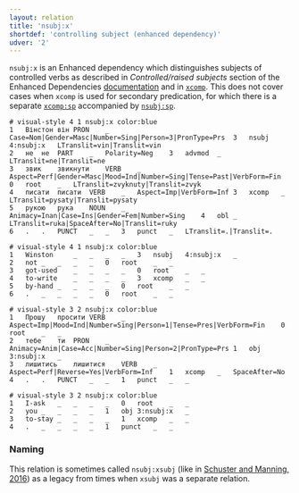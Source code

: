 ```yaml
---
layout: relation
title: 'nsubj:x'
shortdef: 'controlling subject (enhanced dependency)'
udver: '2'
---
```


`nsubj:x` is an Enhanced dependency which distinguishes subjects of controlled verbs as described in _Controlled/raised subjects_ section of the Enhanced Dependencies [documentation](http://universaldependencies.org/u/overview/enhanced-syntax.html) and in [`xcomp`](../../u/dep/xcomp.html). This does not cover cases when `xcomp` is used for secondary predication, for which there is a separate [`xcomp:sp`](xcomp-sp.html) accompanied by [`nsubj:sp`](nsubj-sp.html).

~~~ conllu
# visual-style 4 1 nsubj:x color:blue
1	Вінстон	він	PRON	_	Case=Nom|Gender=Masc|Number=Sing|Person=3|PronType=Prs	3	nsubj	4:nsubj:x	LTranslit=vin|Translit=vin
2	не	не	PART	_	Polarity=Neg	3	advmod	_	LTranslit=ne|Translit=ne
3	звик	звикнути	VERB	_	Aspect=Perf|Gender=Masc|Mood=Ind|Number=Sing|Tense=Past|VerbForm=Fin	0	root	_	LTranslit=zvyknuty|Translit=zvyk
4	писати	писати	VERB	_	Aspect=Imp|VerbForm=Inf	3	xcomp	_	LTranslit=pysaty|Translit=pysaty
5	рукою	рука	NOUN	_	Animacy=Inan|Case=Ins|Gender=Fem|Number=Sing	4	obl	_	LTranslit=ruka|SpaceAfter=No|Translit=ruky
6	.	.	PUNCT	_	_	3	punct	_	LTranslit=.|Translit=.

# visual-style 4 1 nsubj:x color:blue
1	Winston 	_	_	_	_	3	nsubj	4:nsubj:x	_
2	not	_	_	_	_	0	root	_	_
3	got-used	_	_	_	_	0	root	_	_
4	to-write	_	_	_	_	3	xcomp	_	_
5	by-hand	_	_	_	_	0	root	_	_
6	.	_	_	_	_	0	root	_	_

~~~

~~~ conllu
# visual-style 3 2 nsubj:x color:blue
1	Прошу	просити	VERB	_	Aspect=Imp|Mood=Ind|Number=Sing|Person=1|Tense=Pres|VerbForm=Fin	0	root	_	_
2	тебе	ти	PRON	_	Animacy=Anim|Case=Acc|Number=Sing|Person=2|PronType=Prs	1	obj	3:nsubj:x	_
3	лишитись	лишитися	VERB	_	Aspect=Perf|Reverse=Yes|VerbForm=Inf	1	xcomp	_	SpaceAfter=No
4	.	.	PUNCT	_	_	1	punct	_	_

# visual-style 3 2 nsubj:x color:blue
1	I-ask	_	_	_	_	0	root	_	_
2	you	_	_	_	_	1	obj	3:nsubj:x	_
3	to-stay	_	_	_	_	1	xcomp	_	_
4	.	_	_	_	_	1	punct	_	_

~~~

### Naming

This relation is sometimes called `nsubj:xsubj` (like in [Schuster and Manning, 2016](https://nlp.stanford.edu/pubs/schuster2016enhanced.pdf)) as a legacy from times when `xsubj` was a separate relation.

<!-- `nsubj:x` is used when the controlling subject is overt. -->

<!-- For related discussions, see issues [#567](https://github.com/UniversalDependencies/docs/issues/567) and [#568](https://github.com/UniversalDependencies/docs/issues/568). -->

 <!-- If the subject is not overt but is deducible from the form of the verb, there is no `nsubj:x`. -->
<!-- Interlanguage links updated Pá kvě 14 11:09:14 CEST 2021 -->
